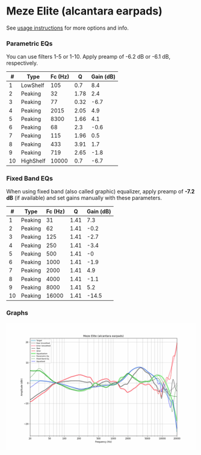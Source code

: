 # Meze Elite (alcantara earpads)
See [usage instructions](https://github.com/jaakkopasanen/AutoEq#usage) for more options and info.

### Parametric EQs
You can use filters 1-5 or 1-10. Apply preamp of -6.2 dB or -6.1 dB, respectively.

|   # | Type      |   Fc (Hz) |    Q |   Gain (dB) |
|-----|-----------|-----------|------|-------------|
|   1 | LowShelf  |       105 | 0.7  |         8.4 |
|   2 | Peaking   |        32 | 1.78 |         2.4 |
|   3 | Peaking   |        77 | 0.32 |        -6.7 |
|   4 | Peaking   |      2015 | 2.05 |         4.9 |
|   5 | Peaking   |      8300 | 1.66 |         4.1 |
|   6 | Peaking   |        68 | 2.3  |        -0.6 |
|   7 | Peaking   |       115 | 1.96 |         0.5 |
|   8 | Peaking   |       433 | 3.91 |         1.7 |
|   9 | Peaking   |       719 | 2.65 |        -1.8 |
|  10 | HighShelf |     10000 | 0.7  |        -6.7 |

### Fixed Band EQs
When using fixed band (also called graphic) equalizer, apply preamp of **-7.2 dB** (if available) and set gains manually with these parameters.

|   # | Type    |   Fc (Hz) |    Q |   Gain (dB) |
|-----|---------|-----------|------|-------------|
|   1 | Peaking |        31 | 1.41 |         7.3 |
|   2 | Peaking |        62 | 1.41 |        -0.2 |
|   3 | Peaking |       125 | 1.41 |        -2.7 |
|   4 | Peaking |       250 | 1.41 |        -3.4 |
|   5 | Peaking |       500 | 1.41 |        -0   |
|   6 | Peaking |      1000 | 1.41 |        -1.9 |
|   7 | Peaking |      2000 | 1.41 |         4.9 |
|   8 | Peaking |      4000 | 1.41 |        -1.1 |
|   9 | Peaking |      8000 | 1.41 |         5.2 |
|  10 | Peaking |     16000 | 1.41 |       -14.5 |

### Graphs
![](./Meze%20Elite%20(alcantara%20earpads).png)
